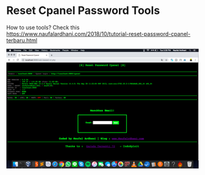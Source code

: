 # Reset Cpanel Password Tools

How to use tools? Check this https://www.naufalardhani.com/2018/10/tutorial-reset-password-cpanel-terbaru.html

![alt text](https://github.com/naufalardhani/cpanel-pass-reset/blob/master/v2.png)
